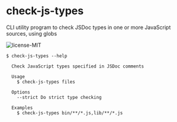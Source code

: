 # check-js-types

CLI utility program to check JSDoc types in one or more JavaScript sources, using globs

![license-MIT](https://img.shields.io/badge/license-MIT-blue?style=flat-square)

```
$ check-js-types --help

  Check JavaScript types specified in JSDoc comments

  Usage
    $ check-js-types files

  Options
    --strict Do strict type checking

  Examples
    $ check-js-types bin/**/*.js,lib/**/*.js
```
